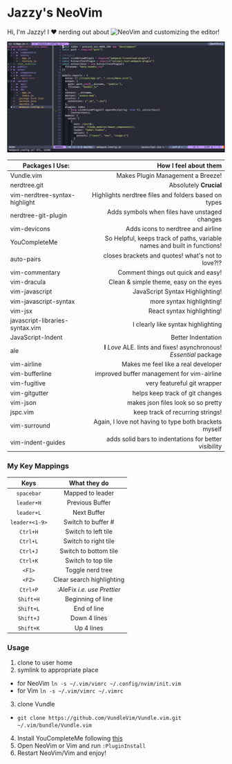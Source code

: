 # Jazzy's NeoVim

Hi, I'm Jazzy!
I :heart: nerding out about ![NeoVim](https://raw.githubusercontent.com/neovim/neovim.github.io/master/logos/favicon.ico) and customizing the editor!

![Vim Screenshot](https://raw.githubusercontent.com/jasminabasurita/.vim/master/vim.png)

| Packages I Use:                 |                                                    How I feel about them |
| ------------------------------- | -----------------------------------------------------------------------: |
| Vundle.vim                      |                                        Makes Plugin Management a Breeze! |
| nerdtree.git                    |                                                   Absolutely **Crucial** |
| vim-nerdtree-syntax-highlight   |                     Highlights nerdtree files and folders based on types |
| nerdtree-git-plugin             |                            Adds symbols when files have unstaged changes |
| vim-devicons                    |                                       Adds icons to nerdtree and airline |
| YouCompleteMe                   | So Helpful, keeps track of paths, variable names and built in functions! |
| auto-pairs                      |                        closes brackets and quotes! what's not to love?!? |
| vim-commentary                  |                                       Comment things out quick and easy! |
| vim-dracula                     |                                   Clean & simple theme, easy on the eyes |
| vim-javascript                  |                                          JavaScript Syntax Highlighting! |
| vim-javascript-syntax           |                                                more syntax highlighting! |
| vim-jsx                         |                                               React syntax highlighting! |
| javascript-libraries-syntax.vim |                                       I clearly like syntax highlighting |
| JavaScript-Indent               |                                                       Better Indentation |
| ale                             |     **I** _Love_ ALE. lints and fixes! asynchronous! _Essential_ package |
| vim-airline                     |                                      Makes me feel like a real developer |
| vim-bufferline                  |                               improved buffer management for vim-airline |
| vim-fugitive                    |                                              very featureful git wrapper |
| vim-gitgutter                   |                                          helps keep track of git changes |
| vim-json                        |                                       makes json files look so so pretty |
| jspc.vim                        |                                         keep track of recurring strings! |
| vim-surround                    |                    Again, I love not having to type both brackets myself |
| vim-indent-guides               |                    adds solid bars to indentations for better visibility |

### My Key Mappings

|      Keys      |        What they do         |
| :------------: | :-------------------------: |
|   `spacebar`   |      Mapped to leader       |
|   `leader+H`   |       Previous Buffer       |
|   `leader+L`   |         Next Buffer         |
| `leader+<1-9>` |     Switch to buffer #      |
|    `Ctrl+H`    |     Switch to left tile     |
|    `Ctrl+L`    |    Switch to right tile     |
|    `Ctrl+J`    |    Switch to bottom tile    |
|    `Ctrl+K`    |     Switch to top tile      |
|     `<F1>`     |      Toggle nerd tree       |
|     `<F2>`     |  Clear search highlighting  |
|    `Ctrl+P`    | :AleFix _i.e. use Prettier_ |
|   `Shift+H`    |      Beginning of line      |
|   `Shift+L`    |         End of line         |
|   `Shift+J`    |        Down 4 lines         |
|   `Shift+K`    |         Up 4 lines          |

### Usage

1.  clone to user home
2.  symlink to appropriate place

* for NeoVim `ln -s ~/.vim/vimrc ~/.config/nvim/init.vim`
* for Vim `ln -s ~/.vim/vimrc ~/.vimrc`

3.  clone Vundle

* `git clone https://github.com/VundleVim/Vundle.vim.git ~/.vim/bundle/Vundle.vim`

4.  Install YouCompleteMe following [this](https://github.com/Valloric/YouCompleteMe)
5.  Open NeoVim or Vim and run `:PluginInstall`
6.  Restart NeoVim/Vim and enjoy!
